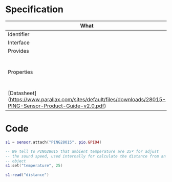 # Specification

| What         |             | Comments                                    |
|--------------|-------------|---------------------------------------------|
| Identifier   | PING28015   |                                             |
| Interface    | GPIO        | 1 pin                                       |
| Provides     | distance    | meters                                      |
| Properties   | temperature | sound speed depends on ambient temperature  |
| [Datasheet] (https://www.parallax.com/sites/default/files/downloads/28015-PING-Sensor-Product-Guide-v2.0.pdf)    |             | ![](http://whitecatboard.org/git/ping-sensor.png)                            |

# Code

```lua
s1 = sensor.attach("PING28015", pio.GPIO4)

-- We tell to PING28015 that ambient temperature are 25º for adjust
-- the sound speed, used internally for calculate the distance from an
-- object
s1:set("temperature", 25)

s1:read("distance")
```